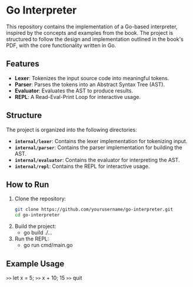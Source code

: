 # Go Interpreter

This repository contains the implementation of a Go-based interpreter, inspired by the concepts and examples from the book. The project is structured to follow the design and implementation outlined in the book's PDF, with the core functionality written in Go.

## Features

- **Lexer**: Tokenizes the input source code into meaningful tokens.
- **Parser**: Parses the tokens into an Abstract Syntax Tree (AST).
- **Evaluator**: Evaluates the AST to produce results.
- **REPL**: A Read-Eval-Print Loop for interactive usage.

## Structure

The project is organized into the following directories:

- **`internal/lexer`**: Contains the lexer implementation for tokenizing input.
- **`internal/parser`**: Contains the parser implementation for building the AST.
- **`internal/evaluator`**: Contains the evaluator for interpreting the AST.
- **`internal/repl`**: Contains the REPL for interactive usage.

## How to Run

1. Clone the repository:
   ```bash
   git clone https://github.com/yourusername/go-interpreter.git
   cd go-interpreter
2. Build the project:
    - go build ./...
2. Run the REPL:
    - go run cmd/main.go

## Example Usage
`>>` let x = 5;
`>>` x + 10;
15
`>>` quit